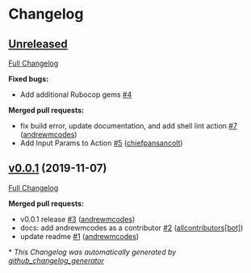 # Changelog

## [Unreleased](https://github.com/andrewmcodes/haml-lint-action/tree/HEAD)

[Full Changelog](https://github.com/andrewmcodes/haml-lint-action/compare/v0.0.1...HEAD)

**Fixed bugs:**

- Add additional Rubocop gems [\#4](https://github.com/andrewmcodes/haml-lint-action/issues/4)

**Merged pull requests:**

- fix build error, update documentation, and add shell lint action [\#7](https://github.com/andrewmcodes/haml-lint-action/pull/7) ([andrewmcodes](https://github.com/andrewmcodes))
- Add Input Params to Action [\#5](https://github.com/andrewmcodes/haml-lint-action/pull/5) ([chiefpansancolt](https://github.com/chiefpansancolt))

## [v0.0.1](https://github.com/andrewmcodes/haml-lint-action/tree/v0.0.1) (2019-11-07)

[Full Changelog](https://github.com/andrewmcodes/haml-lint-action/compare/156bd19da60971d5577433badde48f0daa2cdbdf...v0.0.1)

**Merged pull requests:**

- v0.0.1 release [\#3](https://github.com/andrewmcodes/haml-lint-action/pull/3) ([andrewmcodes](https://github.com/andrewmcodes))
- docs: add andrewmcodes as a contributor [\#2](https://github.com/andrewmcodes/haml-lint-action/pull/2) ([allcontributors[bot]](https://github.com/apps/allcontributors))
- update readme [\#1](https://github.com/andrewmcodes/haml-lint-action/pull/1) ([andrewmcodes](https://github.com/andrewmcodes))



\* *This Changelog was automatically generated by [github_changelog_generator](https://github.com/github-changelog-generator/github-changelog-generator)*
